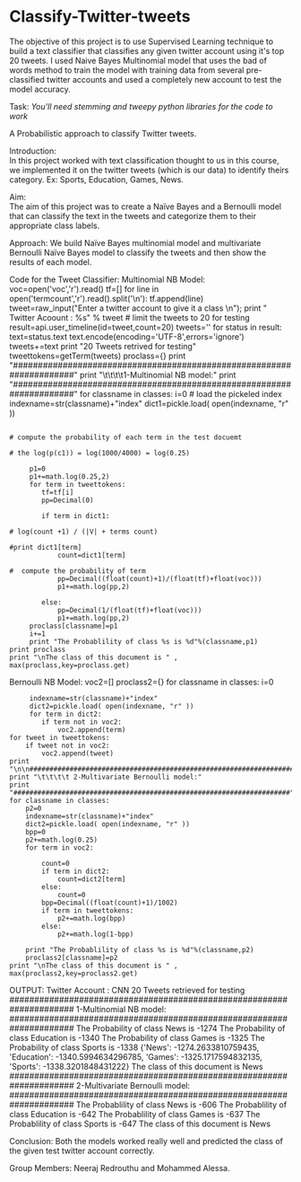 # Classify-Twitter-tweets
The objective of this project is to use Supervised Learning technique to build a text classifier that classifies any given twitter account using it's top 20 tweets. I used  Naive Bayes Multinomial model that uses the bad of words method to train the model with training data from several pre-classified twitter accounts and used a completely new account to test the model accuracy.

Task:
*You'll need stemming and tweepy python libraries for the code to work*

A Probabilistic approach to classify Twitter tweets.	

Introduction:		
In this project worked with text classification thought to us in this course, we implemented it on the twitter tweets (which is our data) to identify theirs category. Ex: Sports, Education, Games, News.

Aim:	
The aim of this project was to create a Naïve Bayes and a Bernoulli model that can classify the text in the tweets and categorize them to their appropriate class labels.

Approach: 
We build Naïve Bayes multinomial model and multivariate Bernoulli Naïve Bayes model to classify the tweets and then show the results of each model.

Code for the Tweet Classifier:
Multinomial NB Model:
voc=open('voc','r').read()
    tf=[]
    for line in open('termcount','r').read().split('\n'):
        tf.append(line)
    tweet=raw_input("Enter a twitter account to give it a class \n");
    print " Twitter Acoount : %s" % tweet
                                                                                # limit the tweets to 20 for testing
    result=api.user_timeline(id=tweet,count=20)
    tweets=''
    for status in result:
        text=status.text
        text.encode(encoding='UTF-8',errors='ignore')
        tweets+=text
    print "20 Tweets retrived for testing"
    tweettokens=getTerm(tweets)
    proclass={}
    print "#####################################################################"
    print "\t\t\t\t1-Multinomial NB model:"
    print "#####################################################################"
    for classname in classes:
         i=0
                                                                                # load the pickeled index
         indexname=str(classname)+"index"
         dict1=pickle.load( open(indexname, "r" ))

                                                                                 # compute the probability of each term in the test docuemt
                                                                                 # the log(p(c1)) = log(1000/4000) = log(0.25)

         p1=0
         p1+=math.log(0.25,2)
         for term in tweettokens:
            tf=tf[i]
            pp=Decimal(0)

            if term in dict1:
                                                                                # log(count +1) / (|V| + terms count)
                                                                                #print dict1[term]
                count=dict1[term]
                                                                                #  compute the probability of term
                pp=Decimal((float(count)+1)/(float(tf)+float(voc)))
                p1+=math.log(pp,2)

            else:
                pp=Decimal(1/(float(tf)+float(voc)))
                p1+=math.log(pp,2)
         proclass[classname]=p1
         i+=1
         print "The Probablility of class %s is %d"%(classname,p1)
    print proclass
    print "\nThe class of this document is " , max(proclass,key=proclass.get)


Bernoulli NB Model:
voc2=[]
    proclass2={}
    for classname in classes:
         i=0
                                                                                
         indexname=str(classname)+"index"
         dict2=pickle.load( open(indexname, "r" ))
         for term in dict2:
            if term not in voc2:
                voc2.append(term)
    for tweet in tweettokens:
        if tweet not in voc2:
            voc2.append(tweet)
    print "\n\n#####################################################################"
    print "\t\t\t\t 2-Multivariate Bernoulli model:"
    print "#####################################################################"
    for classname in classes:
        p2=0
        indexname=str(classname)+"index"
        dict2=pickle.load( open(indexname, "r" ))
        bpp=0
        p2+=math.log(0.25)
        for term in voc2:

            count=0
            if term in dict2:
                count=dict2[term]
            else:
                count=0
            bpp=Decimal((float(count)+1)/1002)
            if term in tweettokens:
                p2+=math.log(bpp)
            else:
                p2+=math.log(1-bpp)

        print "The Probablility of class %s is %d"%(classname,p2)
        proclass2[classname]=p2
    print "\nThe class of this document is " , max(proclass2,key=proclass2.get)

OUTPUT:
Twitter Account : CNN
20 Tweets retrieved for testing
#####################################################################
				1-Multinomial NB model:
#####################################################################
The Probability of class News is -1274
The Probability of class Education is -1340
The Probability of class Games is -1325
The Probability of class Sports is -1338
{'News': -1274.2633810759435, 'Education': -1340.5994634296785, 'Games': -1325.1717594832135, 'Sports': -1338.3201848431222}
The class of this document is News
#####################################################################
				 2-Multivariate Bernoulli model:
#####################################################################
The Probablility of class News is -606
The Probablility of class Education is -642
The Probablility of class Games is -637
The Probablility of class Sports is -647
The class of this document is News

Conclusion:
Both the models worked really well and predicted the class of the given test twitter account correctly.

Group Members:
Neeraj Redrouthu and Mohammed Alessa.
